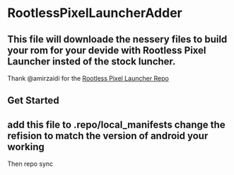 RootlessPixelLauncherAdder
===========
This file will downloade the nessery files to build your rom for your devide with Rootless Pixel Launcher insted of the stock luncher.
---------------
Thank @amirzaidi for the 
[Rootless Pixel Launcher Repo](https://github.com/amirzaidi/Launcher3/)

Get Started 
---------------
add this file to .repo/local_manifests
change the refision to match the version of android your working
---------------
Then repo sync
